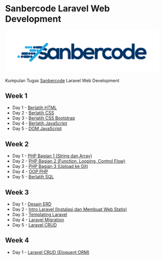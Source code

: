 # Sanbercode Laravel Web Development
<img src="https://raw.githubusercontent.com/abdhsani/Sanbercode-Laravel-Web-Development/master/Week%201%20Day%202%20-%20Berlatih%20CSS/public/img/logo.png" width="500">

Kumpulan Tugas [Sanbercode](https://sanbercode.com/) Laravel Web Development

## Week 1

- Day 1 - [Berlatih HTML](/Week%201%20Day%201%20-%20Berlatih%20HTML)
- Day 2 - [Berlatih CSS](/Week%201%20Day%202%20-%20Berlatih%20CSS)
- Day 3 - [Berlatih CSS Bootstrap](/Week%201%20Day%203%20-%20Berlatih%20CSS%20Bootstrap)
- Day 4 - [Berlatih JavaScript](/Week%201%20Day%204%20-%20Berlatih%20JavaScript)
- Day 5 - [DOM JavaScript](/Week%201%20Day%205%20-%20DOM%20JavaScript)

## Week 2

- Day 1 - [PHP Bagian 1 (String dan Array)](/Week%202%20Day%201%20-%20PHP%20Bagian%201/php-1)
- Day 2 - [PHP Bagian 2 (Function, Looping, Control Flow)](/Week%202%20Day%202%20-%20PHP%20Bagian%202/php-2)
- Day 3 - [PHP Bagian 3 (Upload ke Git)](/Week%202%20Day%203%20-%20PHP%20Bagian%203/php-3)
- Day 4 - [OOP PHP](/Week%202%20Day%204%20-%20OOP%20PHP/oop)
- Day 5 - [Berlatih SQL](/Week%202%20Day%205%20-%20Berlatih%20SQL)

## Week 3

- Day 1 - [Desain ERD](/Week%203%20Day%201%20-%20Desain%20ERD)
- Day 2 - [Intro Laravel (Instalasi dan Membuat Web Statis)](/Week%203%20Day%202%20-%20Intro%20Laravel/blog)
- Day 3 - [Templating Laravel](/Week%203%20Day%203%20-%20Templating%20Laravel)
- Day 4 - [Laravel Migration](/Week%203%20Day%204%20-%20Laravel%20Migration)
- Day 5 - [Laravel CRUD](/Week%203%20Day%205%20-%20Laravel%20CRUD)

## Week 4

- Day 1 - [Laravel CRUD (Eloquent ORM)](/Week%204%20Day%201%20-%20Laravel%20CRUD%20(Eloquent%20ORM))
